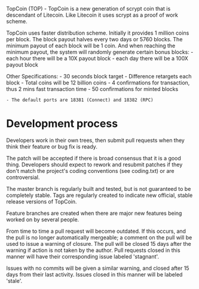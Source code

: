 TopCoin (TOP) - TopCoin is a new generation of scrypt coin that is descendant of Litecoin. Like Litecoin it uses scrypt as a proof of work scheme.

TopCoin uses faster distribution scheme. Initially it provides 1 million coins per block. The block payout halves every two days or 5760 blocks. The minimum payout of each block will be 1 coin. And when reaching the minimum payout, the system will randomly generate certain bonus blocks:
	- each hour there will be a 10X payout block
	- each day there will be a 100X payout block 

Other Specifications:
	- 30 seconds block target
	- Difference retargets each block
	- Total coins will be 12 billion coins
	- 4 confirmations for transaction, thus 2 mins fast transaction time
	- 50 confirmations for minted blocks

	- The default ports are 18381 (Connect) and 18382 (RPC)



Development process
===================

Developers work in their own trees, then submit pull requests when
they think their feature or bug fix is ready.

The patch will be accepted if there is broad consensus that it is a
good thing.  Developers should expect to rework and resubmit patches
if they don't match the project's coding conventions (see coding.txt)
or are controversial.

The master branch is regularly built and tested, but is not guaranteed
to be completely stable. Tags are regularly created to indicate new
official, stable release versions of TopCoin.

Feature branches are created when there are major new features being
worked on by several people.

From time to time a pull request will become outdated. If this occurs, and
the pull is no longer automatically mergeable; a comment on the pull will
be used to issue a warning of closure. The pull will be closed 15 days
after the warning if action is not taken by the author. Pull requests closed
in this manner will have their corresponding issue labeled 'stagnant'.

Issues with no commits will be given a similar warning, and closed after
15 days from their last activity. Issues closed in this manner will be 
labeled 'stale'. 
